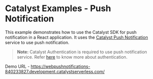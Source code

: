 # Catalyst Examples - Push Notification

This example demonstrates how to use the Catalyst SDK for push notification in a React application. It uses the [Catalyst Push Notification](https://docs.catalyst.zoho.com/en/cloud-scale/help/push-notifications/introduction/) service to use push notification.

> **Note:** Catalyst Authentication is required to use push notification service. Refer [here](https://docs.catalyst.zoho.com/en/cloud-scale/help/authentication/introduction/) to know more about authentication.

Demo URL - <https://webpushnotifications-840233827.development.catalystserverless.com/>
